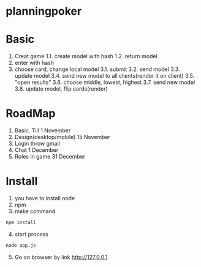 planningpoker
=============

Basic
=============
1. Creat game
1.1. create model with hash
1.2. return model
2. enter with hash
3. choose card, change local model
3.1. submit
3.2. send model
3.3. update model
3.4. send new model to all clients(render it on client)
3.5. "open results"
3.6. choose middle, lowest, highest
3.7. send new model
3.8. update model, flip cards(render)

RoadMap
=============
1. Basic. Till 1 November
2. Design(desktop/mobile) 15 November
3. Login throw gmail
4. Chat 1 December
5. Roles in game 31 December 

Install
=============
1. you have to install node
2. npm
3. make command
```bash
npm install
```

4. start process

```bash
node app.js
```
5. Go on browser by link http://127.0.0.1
